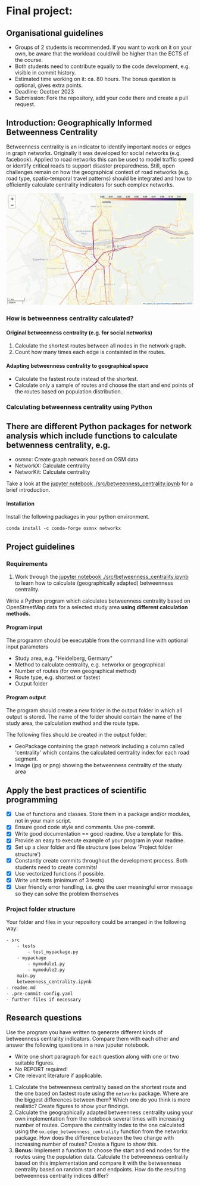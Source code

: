 # Final project: 

## Organisational guidelines

- Groups of 2 students is recommended. If you want to work on it on your own, be aware that the workload could/will be higher than the ECTS of the course.  
- Both students need to contribute equally to the code development, e.g. visible in commit history. 
- Estimated time working on it: ca. 80 hours. The bonus question is optional, gives extra points. 
- Deadline: Ocotber 2023
- Submission: Fork the repository, add your code there and create a pull request.


## Introduction: Geographically Informed Betweenness Centrality

Betweenness centrality is an indicator to identify important nodes or edges in graph networks. Originally it was developed for social networks (e.g. facebook). Applied to road networks this can be used to model traffic speed or identify critical roads to support disaster preparedness. Still, open challenges remain on how the geographical context of road networks (e.g. road type, spatio-temporal travel patterns) should be integrated and how to efficiently calculate centrality indicators for such complex networks.

![./img/centrality.png](./img/centrality.png)

### How is betweenness centrality calculated?

#### Original betweenness centrality (e.g. for social networks)

1. Calculate the shortest routes between all nodes in the network graph. 
2. Count how many times each edge is containted in the routes.  

#### Adapting betweenness centrality to geographical space 

- Calculate the fastest route instead of the shortest. 
- Calculate only a sample of routes and choose the start and end points of the routes based on population distribution.

### Calculating betweenness centrality using Python

There are different Python packages for network analysis which include functions to calculate betwenness centrality, e.g.  
- 
- osmnx: Create graph network based on OSM data 
- NetworkX: Calculate centrality 
- NetworKit: Calculate centrality

Take a look at the [jupyter notebook ./src/betweenness_centrality.ipynb](./src/betweenness_centrality.ipynb) for a brief introduction. 

#### Installation 

Install the following packages in your python environment. 

```
conda install -c conda-forge osmnx networkx

```

## Project guidelines 

### Requirements

1. Work through the [jupyter notebook ./src/betweenness_centrality.ipynb](./src/betweenness_centrality.ipynb) to learn how to calculate (geographically adapted) betweenness centrality. 


Write a Python program which calculates betweenness centrality based on OpenStreetMap data for a selected study area **using different calculation methods.**

#### Program input 

The programm should be executable from the command line with optional input parameters
  - Study area, e.g. "Heidelberg, Germany"
  - Method to calculate centrality, e.g. networkx or geographical
  - Number of routes (for own geographical method)
  - Route type, e.g. shortest or fastest
  - Output folder 

#### Program output

The program should create a new folder in the output folder in which all output is stored. The name of the folder should contain the name of the study area, the calculation method and the route type. 

The following files should be created in the output folder: 

- GeoPackage containing the graph network including a column called 'centrality' which contains the calculated centrality index for each road segment.
- Image (jpg or png) showing the betweenness centrality of the study area

## Apply the best practices of scientific programming 

- [x] Use of functions and classes. Store them in a package and/or modules, not in your main script. 
- [x] Ensure good code style and comments. Use pre-commit. 
- [x] Write good documentation == good readme. Use a template for this. 
- [x] Provide an easy to execute example of your program in your readme.
- [x] Set up a clear folder and file structure (see below 'Project folder structure')   
- [x] Constantly create commits throughout the development process. Both students need to create commits!
- [x] Use vectorized functions if possible.
- [x] Write unit tests (minimum of 3 tests)
- [x] User friendly error handling, i.e. give the user meaningful error message so they can solve the problem themselves

### Project folder structure 

Your folder and files in your repository could be arranged in the following way:

```
- src
    - tests
        - test_mypackage.py
    - mypackage
        - mymodule1.py
        - mymodule2.py
    main.py
    betweenness_centrality.ipynb
- readme.md
- .pre-commit-config.yaml
- further files if necessary
```


## Research questions

Use the program you have written to generate different kinds of betweenness centrality indicators. Compare them with each other and answer the following questions in a new juputer notebook. 

- Write one short paragraph for each question along with one or two suitable figures. 
- No REPORT required! 
- Cite relevant literature if applicable. 

1. Calculate the betweenness centrality based on the shortest route and the one based on fastest route using the `networkx` package. Where are the biggest differences between them? Which one do you think is more realistic? Create figures to show your findings.
2. Calculate the geographically adapted betweenness centrality using your own implementation from the notebook several times with increasing number of routes. Compare the centrality index to the one calculated using the `ox.edge_betweenness_centrality` function from the networkx package. How does the difference between the two change with increasing number of routes? Create a figure to show this. 
3. **Bonus:** Implement a function to choose the start and end nodes for the routes using the population data. Calculate the betweenness centrality based on this implementation and compare it with the betweenness centrality based on random start and endpoints. How do the resulting betweenness centrality indices differ? 









